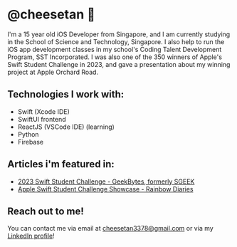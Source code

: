 # @cheesetan 🧀

I'm a 15 year old iOS Developer from Singapore, and I am currently studying in the School of Science and Technology, Singapore. I also help to run the iOS app development classes in my school's Coding Talent Development Program, SST Incorporated. I was also one of the 350 winners of Apple's Swift Student Challenge in 2023, and gave a presentation about my winning project at Apple Orchard Road.

## Technologies I work with:
- Swift (Xcode IDE)
- SwiftUI frontend
- ReactJS (VSCode IDE) (learning)
- Python
- Firebase

## Articles i'm featured in:
- [2023 Swift Student Challenge - GeekBytes, formerly SGEEK](https://geekbytes.co/swift-student-challenge-2023/)
- [Apple Swift Student Challenge Showcase - Rainbow Diaries](https://rainbowdiaries.com/2023/06/21/apple-swift-student-challenge-showcase/)

## Reach out to me!
You can contact me via email at [cheesetan3378@gmail.com](mailto:cheesetan3378@gmail.com) or via my [LinkedIn profile](https://www.linkedin.com/in/tristanchay/)!

<!--
**cheesetan/cheesetan** is a ✨ _special_ ✨ repository because its `README.md` (this file) appears on your GitHub profile.

Here are some ideas to get you started:

- 🔭 I’m currently working on ...
- 🌱 I’m currently learning ...
- 👯 I’m looking to collaborate on ...
- 🤔 I’m looking for help with ...
- 💬 Ask me about ...
- 📫 How to reach me: ...
- 😄 Pronouns: ...
- ⚡ Fun fact: ...
-->
